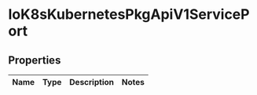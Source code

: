 
# IoK8sKubernetesPkgApiV1ServicePort

## Properties
Name | Type | Description | Notes
------------ | ------------- | ------------- | -------------



